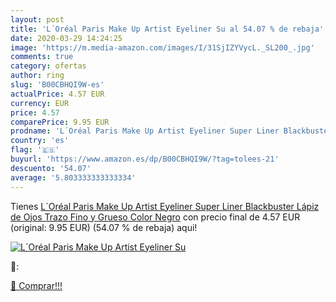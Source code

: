 ```yaml
---
layout: post
title: 'L´Oréal Paris Make Up Artist Eyeliner Su al 54.07 % de rebaja'
date: 2020-03-29 14:24:25
image: 'https://m.media-amazon.com/images/I/31SjIZYVycL._SL200_.jpg'
comments: true
category: ofertas
author: ring
slug: 'B00CBHQI9W-es'
actualPrice: 4.57 EUR
currency: EUR
price: 4.57
comparePrice: 9.95 EUR
prodname: 'L´Oréal Paris Make Up Artist Eyeliner Super Liner Blackbuster  Lápiz de Ojos Trazo Fino y Grueso  Color Negro'
country: 'es'
flag: '🇪🇸'
buyurl: 'https://www.amazon.es/dp/B00CBHQI9W/?tag=tolees-21'
descuento: '54.07'
average: '5.803333333333334'
---
```


Tienes [L´Oréal Paris Make Up Artist Eyeliner Super Liner Blackbuster  Lápiz de Ojos Trazo Fino y Grueso  Color Negro](https://www.amazon.es/dp/B00CBHQI9W/?tag=tolees-21) con precio final de  4.57 EUR (original: 9.95 EUR) (54.07 %  de rebaja) aqui!

[![L´Oréal Paris Make Up Artist Eyeliner Su](https://m.media-amazon.com/images/I/31SjIZYVycL._SL200_.jpg)](https://www.amazon.es/dp/B00CBHQI9W/?tag=tolees-21)

🔎:


[🛒 Comprar!!!](https://www.amazon.es/dp/B00CBHQI9W/?tag=tolees-21)
